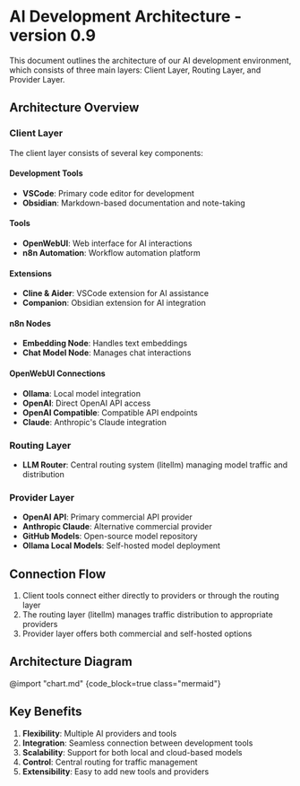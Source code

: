 # AI Development Architecture - version 0.9

This document outlines the architecture of our AI development environment, which consists of three main layers: Client Layer, Routing Layer, and Provider Layer.

## Architecture Overview

### Client Layer
The client layer consists of several key components:

#### Development Tools
- **VSCode**: Primary code editor for development
- **Obsidian**: Markdown-based documentation and note-taking

#### Tools
- **OpenWebUI**: Web interface for AI interactions
- **n8n Automation**: Workflow automation platform

#### Extensions
- **Cline & Aider**: VSCode extension for AI assistance
- **Companion**: Obsidian extension for AI integration

#### n8n Nodes
- **Embedding Node**: Handles text embeddings
- **Chat Model Node**: Manages chat interactions

#### OpenWebUI Connections
- **Ollama**: Local model integration
- **OpenAI**: Direct OpenAI API access
- **OpenAI Compatible**: Compatible API endpoints
- **Claude**: Anthropic's Claude integration

### Routing Layer
- **LLM Router**: Central routing system (litellm) managing model traffic and distribution

### Provider Layer
- **OpenAI API**: Primary commercial API provider
- **Anthropic Claude**: Alternative commercial provider
- **GitHub Models**: Open-source model repository
- **Ollama Local Models**: Self-hosted model deployment

## Connection Flow
1. Client tools connect either directly to providers or through the routing layer
2. The routing layer (litellm) manages traffic distribution to appropriate providers
3. Provider layer offers both commercial and self-hosted options

## Architecture Diagram
<!-- Local Development Version -->
@import "chart.md" {code_block=true class="mermaid"}


## Key Benefits
1. **Flexibility**: Multiple AI providers and tools
2. **Integration**: Seamless connection between development tools
3. **Scalability**: Support for both local and cloud-based models
4. **Control**: Central routing for traffic management
5. **Extensibility**: Easy to add new tools and providers
